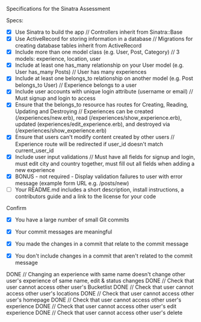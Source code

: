  Specifications for the Sinatra Assessment

Specs:
- [x] Use Sinatra to build the app // Controllers inherit from Sinatra::Base
- [x] Use ActiveRecord for storing information in a database // Migrations for creating database tables inherit from ActiveRecord
- [x] Include more than one model class (e.g. User, Post, Category) // 3 models: experience, location, user
- [x] Include at least one has_many relationship on your User model (e.g. User has_many Posts) // User has many experiences
- [x] Include at least one belongs_to relationship on another model (e.g. Post belongs_to User) // Experience belongs to a user
- [x] Include user accounts with unique login attribute (username or email) // Must signup and login to access
- [x] Ensure that the belongs_to resource has routes for Creating, Reading, Updating and Destroying // Experiences can be created (/experiences/new.erb), read (/experiences/show_experience.erb), updated (experiences/edit_experience.erb), and destroyed via (/experiences/show_experience.erb)
- [x] Ensure that users can't modify content created by other users // Experience route will be redirected if user_id doesn't match current_user_id
- [X] Include user input validations // Must have all fields for signup and login, must edit city and country together, must fill out all fields when adding a new experience
- [X] BONUS - not required - Display validation failures to user with error message (example form URL e.g. /posts/new)
- [ ] Your README.md includes a short description, install instructions, a contributors guide and a link to the license for your code

Confirm
- [X] You have a large number of small Git commits
- [x] Your commit messages are meaningful
- [X] You made the changes in a commit that relate to the commit message
- [X] You don't include changes in a commit that aren't related to the commit message


DONE // Changing an experience with same name doesn't change other user's experience of same name, edit & status changes
DONE // Check that user cannot access other user's Bucketlist
DONE // Check that user cannot access other user's locations
DONE // Check that user cannot access other user's homepage
DONE // Check that user cannot access other user's experience
DONE // Check that user cannot access other user's edit experience
DONE // Check that user cannot access other user's delete
